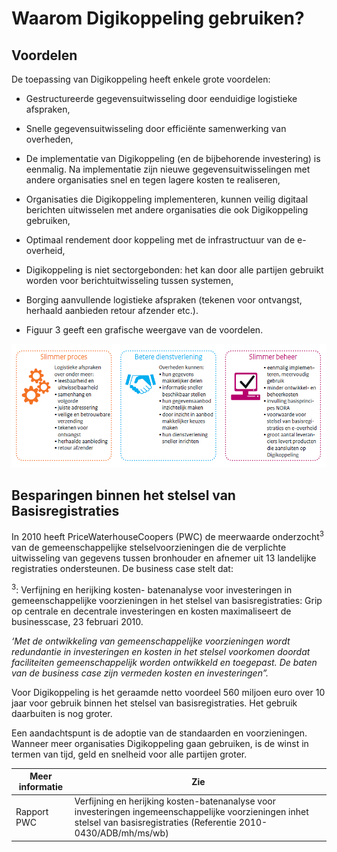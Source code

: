 # Waarom Digikoppeling gebruiken?

## Voordelen

De toepassing van Digikoppeling heeft enkele grote voordelen:

- Gestructureerde gegevensuitwisseling door eenduidige logistieke afspraken,

- Snelle gegevensuitwisseling door efficiënte samenwerking van overheden,

- De implementatie van Digikoppeling (en de bijbehorende investering) is eenmalig. Na implementatie zijn nieuwe gegevensuitwisselingen met andere organisaties snel en tegen lagere kosten te realiseren,

- Organisaties die Digikoppeling implementeren, kunnen veilig digitaal berichten uitwisselen met andere organisaties die ook Digikoppeling gebruiken,

- Optimaal rendement door koppeling met de infrastructuur van de e-overheid,

- Digikoppeling is niet sectorgebonden: het kan door alle partijen gebruikt worden voor berichtuitwisseling tussen systemen,

- Borging aanvullende logistieke afspraken (tekenen voor ontvangst, herhaald aanbieden retour afzender etc.).

- Figuur 3 geeft een grafische weergave van de voordelen.

![De voordelen van gebruik van Digikoppeling zijn: een slimmer proces door het maken van logistieke afspraken, betere dienstverlening door het gemakkelijker en sneller delen van informatie door overheden en slimmer beheer door eenmalige implementatie en meervoudig gebruik.](media/voordelen_op_een_rij.png "Voordelen op een rij wanneer gegevensuitwisseling met Digikoppeling plaatsvindt")

## Besparingen binnen het stelsel van Basisregistraties

In 2010 heeft PriceWaterhouseCoopers (PWC) de meerwaarde onderzocht<sup>3</sup> van de gemeenschappelijke stelselvoorzieningen die de verplichte uitwisseling van gegevens tussen bronhouder en afnemer uit 13 landelijke registraties ondersteunen. De business case stelt dat:

<sup>3</sup>: Verfijning en herijking kosten- batenanalyse voor investeringen in gemeenschappelijke voorzieningen in het stelsel van basisregistraties: Grip op centrale en decentrale investeringen en kosten maximaliseert de businesscase, 23 februari 2010.

*‘Met de ontwikkeling van gemeenschappelijke voorzieningen wordt redundantie in investeringen en kosten in het stelsel voorkomen doordat faciliteiten gemeenschappelijk worden ontwikkeld en toegepast. De baten van de business case zijn vermeden kosten en investeringen”.*

Voor Digikoppeling is het geraamde netto voordeel 560 miljoen euro over 10 jaar voor gebruik binnen het stelsel van basisregistraties. Het gebruik daarbuiten is nog groter.

Een aandachtspunt is de adoptie van de standaarden en voorzieningen. Wanneer meer organisaties Digikoppeling gaan gebruiken, is de winst in termen van tijd, geld en snelheid voor alle partijen groter.

| **Meer informatie** | **Zie** |
|---|---|
| Rapport PWC | Verfijning en herijking kosten-batenanalyse voor investeringen ingemeenschappelijke voorzieningen inhet stelsel van basisregistraties (Referentie 2010-0430/ADB/mh/ms/wb) |
